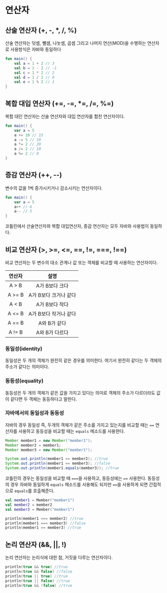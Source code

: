 # 연산자

## 산술 연산자 (+, -, *, /, %)
산술 연산자는 덧셈, 뺼셈, 나눗셈, 곱셈 그리고 나머지 연산(MOD)을 수행하는 연산자로 사용방식은 자바와 동일하다

```kotlin
fun main() {
    val a = 1 + 2 // 3
    val b = 1 - 2 // -1
    val c = 1 * 2 // 2
    val d = 1 / 2 // 0
    val e = 1 % 2 // 1
}
```

## 복합 대입 연산자 (+=, -=, *=, /=, %=)
복합 대인 연산자는 산술 연산자와 대입 연산자를 합친 연산자이다.

```kotlin
fun main() {    
    var a = 5
    a += 10 // 15
    a -= 5 // 10
    a *= 2 // 20
    a /= 2 // 10
    a %= 2 // 0
}
```

## 증감 연산자 (++, --)
변수의 값을 1씩 증가시키거나 감소시키는 연산자이다.

```kotlin
fun main() {    
    var a = 5
    a++ // 6
    a-- // 5
}
```

코틀린에서 산술연산자와 복합 대입연산자, 증감 연산자는 모두 자바와 사용법이 동일하다.

## 비교 연산자 (>, >=, <=, ==, !=, ===, !==)
비교 연산자는 두 변수의 대소 관계나 값 또는 객체를 비교할 때 사용하는 연산자이다.

|  연산자   |      설명       |
|:------:|:-------------:|
| A > B  |   A가 B보다 크다   |
| A >= B | A가 B보다 크거나 같다 |
| A < B  |   A가 B보다 작다   |
| A <= B | A가 B보다 작거나 같다 |
| A == B |   A와 B가 같다    |
| A != B |   A와 B가 다르다   |

### 동일성(identity)
동일성은 두 개의 객체가 완전히 같은 경우를 의미한다. 여기서 완전히 같다는 두 객체의 주소가 같다는 의미이다.
### 동등성(equality)
동등성은 두 개의 객체가 같은 값을 가지고 있다는 의미로 객체의 주소가 다르더라도 값이 같다면 두 객체는 동등하다고 말한다.

### 자바에서의 동일성과 동등성
자바의 경우 동일성 즉, 두개의 객체가 같은 주소를 가지고 있는지를 비교할 때는 `==` 연산자를 사용하고 동등성을 비교할 때는 `equals` 메소드를 사용한다.

```java
Member member1 = new Member("member1");
Member member2 = member1;
Member member3 = new Member("member1");

System.out.println(member1 == member2); //true
System.out.println(member1 == member3); //false
System.out.println(member1.equals(member3)); //true
```

코틀린의 경우는 동일성을 비교할 때 `===`을 사용하고, 동등성에는 `==` 사용한다.
동등성의 경우 자바와 동일하게 `equals` 메소드를 사용해도 되지만 `==`을 사용하게 되면 간접적으로 `equals`를 호출해준다.

```kotlin
val member1 = Member("member1")
val member2 = member2
val member3 = Member("member1")

println(member1 === member2) //true
println(member1 === member3) //false
println(member1 == member3) //true
```

## 논리 연산자 (&&, ||, !)
논리 연산자는 논리식에 대한 참, 거짓을 다루는 연산자이다.

```kotlin
println(true && true) //true
println(true && false) //false
println(true || true) //true
println(true || false) //true
println(true && !false) //true
```
